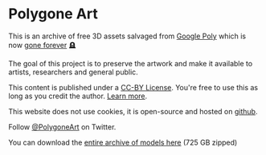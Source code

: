 # Polygone Art

This is an archive of free 3D assets salvaged from [Google Poly](poly.google.com) which is now [gone forever](https://killedbygoogle.com/) 🪦

The goal of this project is to preserve the artwork and make it available to artists, researchers and general public.

This content is published under a [CC-BY License](https://creativecommons.org/licenses/by/4.0/). You're free to use this as long as you credit the author. [Learn more](https://support.google.com/poly/answer/7418679).

This website does not use cookies, it is open-source and hosted on [github](https://github.com/arodic/polygone.art).

Follow [@PolygoneArt](https://twitter.com/PolygoneArt) on Twitter.

You can download the [entire archive of models here](https://blob.polygone.art/assets.zip) (725 GB zipped)